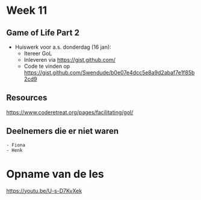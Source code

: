 # Week 11

## Game of Life Part 2
- Huiswerk voor a.s. donderdag (16 jan):
    - Itereer GoL
    - Inleveren via https://gist.github.com/
    - Code te vinden  op https://gist.github.com/Swendude/b0e07e4dcc5e8a9d2abaf7e1f85b2cd9

## Resources
https://www.coderetreat.org/pages/facilitating/gol/

## Deelnemers die er niet waren
    - Fiona
    - Henk

# Opname van de les
https://youtu.be/U-s-D7KvXek


